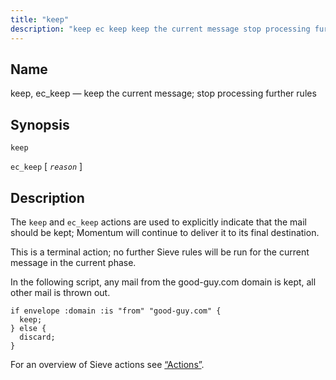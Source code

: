 ```yaml
---
title: "keep"
description: "keep ec keep keep the current message stop processing further rules keep ec keep reason The keep and ec keep actions are used to explicitly indicate that the mail should be kept Momentum will continue to deliver it to its final destination This is a terminal action no further Sieve..."
---
```


<a name="sieve.ref.keep"></a> 
## Name

keep, ec_keep — keep the current message; stop processing further rules

## Synopsis

`keep`

`ec_keep` [ *`reason`* ]

<a name="idp31027632"></a> 
## Description

The `keep` and `ec_keep` actions are used to explicitly indicate that the mail should be kept; Momentum will continue to deliver it to its final destination.

This is a terminal action; no further Sieve rules will be run for the current message in the current phase.

In the following script, any mail from the good-guy.com domain is kept, all other mail is thrown out.

<a name="example.keep"></a> 


```
if envelope :domain :is "from" "good-guy.com" {
  keep;
} else {
  discard;
}
```

For an overview of Sieve actions see [“Actions”](/momentum/3/3-reference/sieve-syntax-basic#sieve.syntax.basic.actions).